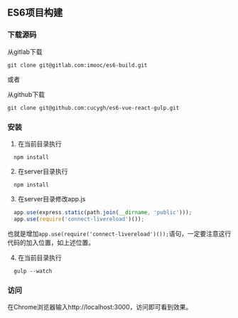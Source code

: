## ES6项目构建


### 下载源码


从gitlab下载
```shell
git clone git@gitlab.com:imooc/es6-build.git
```

或者

从github下载
```shell
git clone git@github.com:cucygh/es6-vue-react-gulp.git
```

### 安装

1. 在当前目录执行

  ```shell
    npm install
  ```
2. 在server目录执行

  ```shell
    npm install
  ```
3. 在server目录修改app.js

  ```javascript
    app.use(express.static(path.join(__dirname, 'public')));
    app.use(require('connect-livereload')());
  ```

  也就是增加<code>app.use(require('connect-livereload')());</code>语句，一定要注意这行代码的加入位置，如上述位置。
  
4. 在当前目录执行

  ```shell
    gulp --watch
  ```

### 访问

在Chrome浏览器输入http://localhost:3000，访问即可看到效果。

